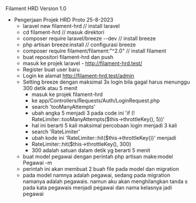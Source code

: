 Filament HRD Version 1.0
- Pengerjaan Projek HRD Proto 25-8-2023
    - laravel new filament-hrd // install laravel
    - cd filament-hrd // masuk direktori
    - composer require laravel/breeze --dev // install breeze
    - php artisan breeze:install // configurasi breeze
    - composer require filament/filament:"^2.0" // install filament
    - buat repositori filament-hrd dan push
    - masuk ke projek laravel - http://filament-hrd.test/
    - Register buat user baru
    - Login ke alamat http://filament-hrd.test/admin
    - Setting breeze dengan maksimal 3x login bila gagal harus menunggu  300 detik atau 5 menit
      - masuk ke projek filament-hrd
      - ke app/Controllers/Requests/Auth/LoginRequest.php
      - search 'tooManyAttempts' 
      - ubah angka 5 menjadi 3 pada code ini 'if (! RateLimiter::tooManyAttempts($this->throttleKey(), 5))'
      - hal ini berarti 5 kali maksimal percobaan login menjadi 3 kali
      - search 'RateLimiter'
      - ubah kode ini 'RateLimiter::hit($this->throttleKey())' menjadi
      - RateLimiter::hit($this->throttleKey(), 300)
      - 300 adalah satuan dalam detik yg berarti 5 menit
    - buat model pegawai dengan perintah php artisan make:model Pegawai -m
    - perintah ini akan membuat 2 buah file pada model dan migration
    - pada model namnya adalah pegawai, sedang pada migration namanya adalah pegawais. namun aku akan menghilangkan tanda s pada kata pegawais menjadi pegawai dan nama kelasnya jadi pegawai